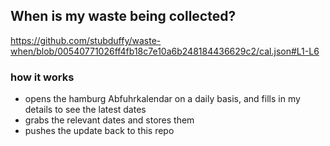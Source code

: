 ## When is my waste being collected?
  https://github.com/stubduffy/waste-when/blob/00540771026ff4fb18c7e10a6b248184436629c2/cal.json#L1-L6
  
  ### how it works
  - opens the hamburg Abfuhrkalendar on a daily basis, and fills in my details to see the latest dates
  - grabs the relevant dates and stores them
  - pushes the update back to this repo
  
